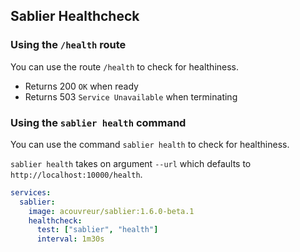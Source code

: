 ## Sablier Healthcheck

### Using the `/health` route

You can use the route `/health` to check for healthiness.

- Returns 200 `OK` when ready
- Returns 503 `Service Unavailable` when terminating

### Using the `sablier health` command

You can use the command `sablier health` to check for healthiness.

`sablier health` takes on argument `--url` which defaults to `http://localhost:10000/health`.

```yml
services:
  sablier:
    image: acouvreur/sablier:1.6.0-beta.1
    healthcheck:
      test: ["sablier", "health"]
      interval: 1m30s
```
